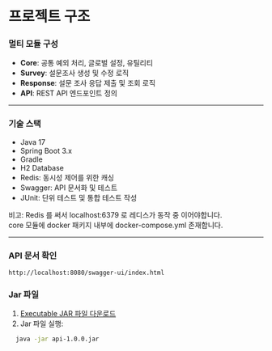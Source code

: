 # 프로젝트 구조

### 멀티 모듈 구성
- **Core**: 공통 예외 처리, 글로벌 설정, 유틸리티
- **Survey**: 설문조사 생성 및 수정 로직
- **Response**: 설문 조사 응답 제출 및 조회 로직
- **API**: REST API 엔드포인트 정의

--- 

### 기술 스택
- Java 17
- Spring Boot 3.x
- Gradle
- H2 Database
- Redis: 동시성 제어를 위한 캐싱
- Swagger: API 문서화 및 테스트
- JUnit: 단위 테스트 및 통합 테스트 작성

비고: Redis 를 써서 localhost:6379 로 레디스가 동작 중 이어야합니다. </br>
core 모듈에 docker 패키지 내부에 docker-compose.yml 존재합니다.

---

### API 문서 확인
```text
http://localhost:8080/swagger-ui/index.html
```

### Jar 파일
1. [Executable JAR 파일 다운로드](https://drive.google.com/file/d/1D34wUnZLji0hrk8ktxXPUshOkroYsd1G/view?usp=sharing)
2. Jar 파일 실행:
  ```BASH
    java -jar api-1.0.0.jar
  ```